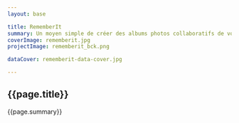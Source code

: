```yaml
---
layout: base

title: RememberIt
summary: Un moyen simple de créer des albums photos collaboratifs de vos souvenirs.
coverImage: rememberit.jpg
projectImage: rememberit_bck.png

dataCover: rememberit-data-cover.jpg

---
```

<div class="barba-container portfolio-container" data-namespace="post">



<div class="portfolio-container section slide-section" id="portfolio-home" data-color-pallette='[ "#FFAFB5","#FF9E84", "#FFC17A", "#80C4FF"]' data-blob-x="0" data-blob-y="100">
  <div  class="effect-background"  style="background-image:url('{{ site.baseurl }}/src/img/1500/{{page.dataCover}}')"></div>
  <div class="home-container__content container__cover">
      <div class="holder vertical-slider case-list col-sm-12" data-0="transform:scale(2);" data-100p="transform:scale(1);" data-200p="transform:scale(.2);">
        <div class="col-lg-6 col-md-8 col-sm-12 case-list__item" data-cover="{{page.dataCover}}">
          <div class="case-list__item-detail">
            <h2 class="letter-animation transition-left">{{page.title}}</h2>
            <p class="home-container__content-text toStagger" data-0="transform:translate3d(0px,0px, 0px);"  data-100p="transform:translate3d(0px, 0px, 0px);opacity:1;" data-200p="transform:translate3d(0px, -310px, 0px);">{{page.summary}}</p>
        </div>
        </div>
      </div>
    </div>
  </div>
